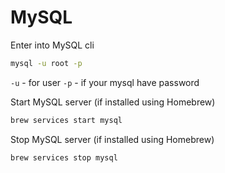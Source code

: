 # MySQL

Enter into MySQL cli
```bash
mysql -u root -p
```

`-u` - for user
`-p` - if your mysql have password

Start MySQL server (if installed using Homebrew)
```bash
brew services start mysql
```

Stop MySQL server (if installed using Homebrew)
```bash
brew services stop mysql
```